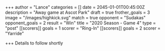+++
author = "Lance"
categories = []
date = 2045-01-01T00:45:00Z
description = "Away game at Ascot Park"
draft = true
frother_goals = 3
image = "/images/highkick.svg"
match = true
opponent = "Sudakas"
opponent_goals = 2
result = "Win"
title = "2020 Season - Game 4"
type = "post"
[[scorers]]
goals = 1
scorer = "Ring-In"
[[scorers]]
goals = 2
scorer = "Yarride"

+++
Details to follow shortly
